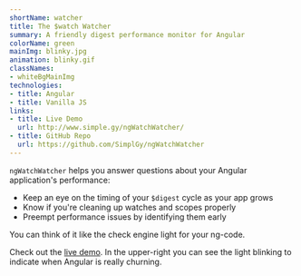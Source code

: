```yaml
---
shortName: watcher
title: The $watch Watcher
summary: A friendly digest performance monitor for Angular
colorName: green
mainImg: blinky.jpg
animation: blinky.gif
classNames:
- whiteBgMainImg
technologies:
- title: Angular
- title: Vanilla JS
links:
- title: Live Demo
  url: http://www.simple.gy/ngWatchWatcher/
- title: GitHub Repo
  url: https://github.com/SimplGy/ngWatchWatcher
---
```


`ngWatchWatcher` helps you answer questions about your Angular application's performance:

* Keep an eye on the timing of your `$digest` cycle as your app grows
* Know if you're cleaning up watches and scopes properly
* Preempt performance issues by identifying them early

You can think of it like the check engine light for your ng-code.

Check out the [live demo](http://www.simple.gy/ngWatchWatcher/). In the upper-right you can see the light blinking to indicate when Angular is really churning.